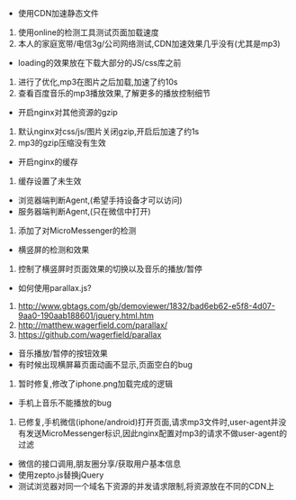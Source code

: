  - 使用CDN加速静态文件
  1. 使用online的检测工具测试页面加载速度
  2. 本人的家庭宽带/电信3g/公司网络测试,CDN加速效果几乎没有(尤其是mp3)
 - loading的效果放在下载大部分的JS/css库之前
  1. 进行了优化,mp3在图片之后加载,加速了约10s
  2. 查看百度音乐的mp3播放效果,了解更多的播放控制细节
 - 开启nginx对其他资源的gzip
  1. 默认nginx对css/js/图片关闭gzip,开启后加速了约1s
  2. mp3的gzip压缩没有生效
 - 开启nginx的缓存
  1. 缓存设置了未生效
 - 浏览器端判断Agent,(希望手持设备才可以访问)
 - 服务器端判断Agent,(只在微信中打开)
  1. 添加了对MicroMessenger的检测
 - 横竖屏的检测和效果
  1. 控制了横竖屏时页面效果的切换以及音乐的播放/暂停
 - 如何使用parallax.js?
  1. http://www.gbtags.com/gb/demoviewer/1832/bad6eb62-e5f8-4d07-9aa0-190aab188601/jquery.html.htm
  2. http://matthew.wagerfield.com/parallax/
  3. https://github.com/wagerfield/parallax
 - 音乐播放/暂停的按钮效果
 - 有时候出现横屏幕页面动画不显示,页面空白的bug
  1. 暂时修复,修改了iphone.png加载完成的逻辑
 - 手机上音乐不能播放的bug
  1. 已修复,手机微信(iphone/android)打开页面,请求mp3文件时,user-agent并没有发送MicroMessenger标识,因此nginx配置对mp3的请求不做user-agent的过滤
 - 微信的接口调用,朋友圈分享/获取用户基本信息
 - 使用zepto.js替换jQuery
 - 测试浏览器对同一个域名下资源的并发请求限制,将资源放在不同的CDN上
